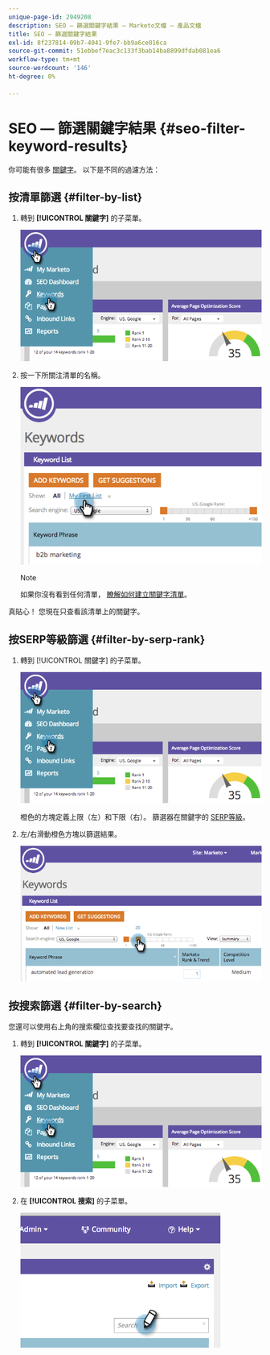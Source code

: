 ```yaml
---
unique-page-id: 2949208
description: SEO — 篩選關鍵字結果 — Marketo文檔 — 產品文檔
title: SEO — 篩選關鍵字結果
exl-id: 8f237814-09b7-4041-9fe7-bb9a6ce016ca
source-git-commit: 51ebbef7eac3c133f3bab14ba8899dfdab081ea6
workflow-type: tm+mt
source-wordcount: '146'
ht-degree: 0%

---
```


# SEO — 篩選關鍵字結果 {#seo-filter-keyword-results}

你可能有很多 [關鍵字](/help/marketo/product-docs/additional-apps/seo/keywords/seo-understanding-keywords.md)。 以下是不同的過濾方法：

## 按清單篩選 {#filter-by-list}

1. 轉到 **[!UICONTROL 關鍵字]** 的子菜單。

   ![](assets/image2014-9-18-11-3a55-3a8.png)

1. 按一下所關注清單的名稱。

   ![](assets/image2014-9-18-11-3a55-3a32.png)

   >[!NOTE]
   >
   >如果你沒有看到任何清單， [瞭解如何建立關鍵字清單](/help/marketo/product-docs/additional-apps/seo/understanding-seo/seo-managing-lists.md)。

真貼心！ 您現在只查看該清單上的關鍵字。

## 按SERP等級篩選 {#filter-by-serp-rank}

1. 轉到 [!UICONTROL 關鍵字] 的子菜單。

   ![](assets/image2014-9-18-12-3a0-3a10.png)

   橙色的方塊定義上限（左）和下限（右）。 篩選器在關鍵字的 [SERP等級](/help/marketo/product-docs/additional-apps/seo/understanding-seo/understanding-search-engine-optimization.md)。

1. 左/右滑動橙色方塊以篩選結果。

   ![](assets/image2014-9-18-12-3a0-3a15.png)

## 按搜索篩選 {#filter-by-search}

您還可以使用右上角的搜索欄位查找要查找的關鍵字。

1. 轉到 **[!UICONTROL 關鍵字]** 的子菜單。

   ![](assets/image2014-9-18-12-3a0-3a50.png)

1. 在 **[!UICONTROL 搜索]** 的子菜單。

   ![](assets/image2014-9-18-12-3a1-3a7.png)
